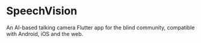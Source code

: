 # SpeechVision
An AI-based talking camera Flutter app for the blind community, compatible with Android, iOS and the web.
